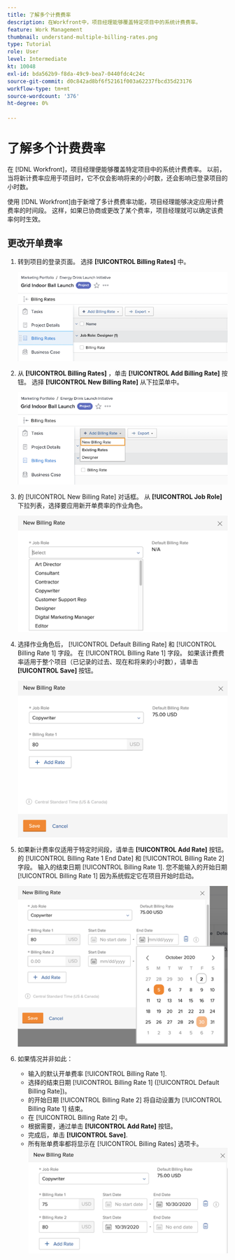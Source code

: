 ```yaml
---
title: 了解多个计费费率
description: 在Workfront中，项目经理能够覆盖特定项目中的系统计费费率。
feature: Work Management
thumbnail: understand-multiple-billing-rates.png
type: Tutorial
role: User
level: Intermediate
kt: 10048
exl-id: bda562b9-f8da-49c9-bea7-0440fdc4c24c
source-git-commit: d0c842ad8bf6f52161f003a62237fbcd35d23176
workflow-type: tm+mt
source-wordcount: '376'
ht-degree: 0%

---
```


# 了解多个计费费率

在 [!DNL Workfront]，项目经理便能够覆盖特定项目中的系统计费费率。 以前，当将新计费率应用于项目时，它不仅会影响将来的小时数，还会影响已登录项目的小时数。

使用 [!DNL Workfront]由于新增了多计费费率功能，项目经理能够决定应用计费费率的时间段。 这样，如果已协商或更改了某个费率，项目经理就可以确定该费率何时生效。

## 更改开单费率

1. 转到项目的登录页面。 选择 **[!UICONTROL Billing Rates]** 中。

   ![选择的图像 [!UICONTROL Billing Rates] in [!DNL Workfront]](assets/project-finances-1.png)

1. 从 **[!UICONTROL Billing Rates]** ，单击 **[!UICONTROL Add Billing Rate]** 按钮。 选择 **[!UICONTROL New Billing Rate]** 从下拉菜单中。

   ![选择的图像 [!UICONTROL New Billing Rate] in [!DNL Workfront]](assets/project-finances-2.png)

1. 的 [!UICONTROL New Billing Rate] 对话框。 从 **[!UICONTROL Job Role]** 下拉列表，选择要应用新开单费率的作业角色。

   ![在新计费费率中选择作业角色的图像 [!DNL Workfront]](assets/project-finances-3.png)

1. 选择作业角色后， [!UICONTROL Default Billing Rate] 和 [!UICONTROL Billing Rate 1] 字段。 在 [!UICONTROL Billing Rate 1] 字段。 如果该计费费率适用于整个项目（已记录的过去、现在和将来的小时数），请单击 **[!UICONTROL Save]** 按钮。

   ![保存适用于 [!DNL Workfront]](assets/project-finances-5.png)

1. 如果新计费率仅适用于特定时间段，请单击 **[!UICONTROL Add Rate]** 按钮。 的 [!UICONTROL Billing Rate 1 End Date] 和 [!UICONTROL Billing Rate 2] 字段。 输入的结束日期 [!UICONTROL Billing Rate 1]. 您不能输入的开始日期 [!UICONTROL Billing Rate 1] 因为系统假定它在项目开始时启动。

   ![一种图像，用于创建适用于特定时段的新计费费率，从 [!DNL Workfront]](assets/project-finances-6.png)

1. 如果情况并非如此：

   * 输入的默认开单费率 [!UICONTROL Billing Rate 1].
   * 选择的结束日期 [!UICONTROL Billing Rate 1] ([!UICONTROL Default Billing Rate])。
   * 的开始日期 [!UICONTROL Billing Rate 2] 将自动设置为 [!UICONTROL Billing Rate 1] 结束。
   * 在 [!UICONTROL Billing Rate 2] 中。
   * 根据需要，通过单击 **[!UICONTROL Add Rate]** 按钮。
   * 完成后，单击 **[!UICONTROL Save]**.
   * 所有账单费率都将显示在 [!UICONTROL Billing Rates] 选项卡。
   ![创建适用于 [!DNL Workfront]](assets/project-finances-7.png)

